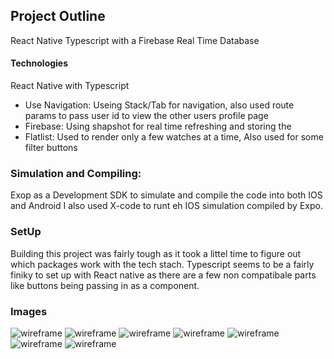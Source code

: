 ## Project Outline
React Native Typescript with a Firebase Real Time Database 

#### Technologies 
React Native with Typescript 
- Use Navigation: Useing Stack/Tab for navigation, also used route params to pass user id to view the other users profile page 
- Firebase: Using shapshot for real time refreshing and storing the 
- Flatlist: Used to render only a few watches at a time, Also used for some filter buttons 

### Simulation and Compiling:
Exop as a Development SDK to simulate and compile the code into both IOS and Android 
I also used X-code to runt eh IOS simulation compiled by Expo.

### SetUp
Building this project was fairly tough as it took a littel time to figure out which packages work with the tech stach. Typescript seems to be a fairly finiky to set up with React native as there are a few non compatibale parts like buttons being passing in as a component. 


### Images 
![wireframe](./assets/pictures/readme_1.png)
![wireframe](./assets/pictures/readme_2.png)
![wireframe](./assets/pictures/readme_3.png)
![wireframe](./assets/pictures/readme_4.png)
![wireframe](./assets/pictures/readme_5.png)
![wireframe](./assets/pictures/readme_6.png)
![wireframe](./assets/pictures/readme_7.png)


